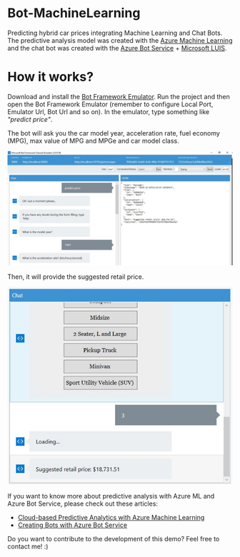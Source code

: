 # Bot-MachineLearning
Predicting hybrid car prices integrating Machine Learning and Chat Bots.
The predictive analysis model was created with the [Azure Machine Learning](https://azure.microsoft.com/en-us/services/machine-learning/)
and the chat bot was created with the [Azure Bot Service](https://azure.microsoft.com/en-us/services/bot-service/) + [Microsoft LUIS](https://www.luis.ai/).

# How it works?
Download and install the [Bot Framework Emulator](https://docs.botframework.com/en-us/tools/bot-framework-emulator/).
Run the project and then open the Bot Framework Emulator (remember to configure Local Port, Emulator Url, Bot Url and so on).
In the emulator, type something like *"predict price"*.

The bot will ask you the car model year, acceleration rate, fuel economy (MPG), max value of MPG and MPGe and car model class. 

![](./img/img-001.JPG)

Then, it will provide the suggested retail price.

![](./img/img-002.JPG)

If you want to know more about predictive analysis with Azure ML and Azure Bot Service, please check out these articles:

* [Cloud-based Predictive Analytics with Azure Machine Learning](https://github.com/fernandoBRS/CommunityDocs-EN/blob/master/MSDN/Azure/predictive-analytics-azure-ml.md)
* [Creating Bots with Azure Bot Service](https://github.com/fernandoBRS/CommunityDocs-EN/blob/master/MSDN/Azure/introduction-bot-service.md)

Do you want to contribute to the development of this demo? Feel free to contact me! :)